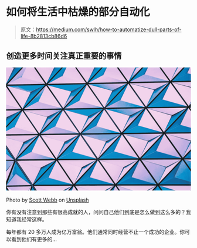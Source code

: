 # 如何将生活中枯燥的部分自动化

> 原文：<https://medium.com/swlh/how-to-automatize-dull-parts-of-life-8b2813cb86d6>

## 创造更多时间关注真正重要的事情

![](img/8198ecd83ab964d90107ff71324a3fec.png)

Photo by [Scott Webb](https://unsplash.com/@scottwebb?utm_source=medium&utm_medium=referral) on [Unsplash](https://unsplash.com?utm_source=medium&utm_medium=referral)

你有没有注意到那些有很高成就的人，问问自己他们到底是怎么做到这么多的？我知道我经常这样。

每年都有 20 多万人成为亿万富翁。他们通常同时经营不止一个成功的企业。你可以看到他们有更多的…